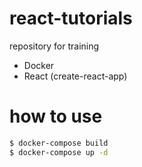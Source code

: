 # react-tutorials

repository for training
- Docker
- React (create-react-app)

# how to use

```bash
$ docker-compose build
$ docker-compose up -d
```
